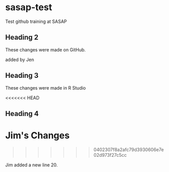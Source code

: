 # sasap-test
Test github training at SASAP

## Heading 2
These changes were made on GitHub.

added by Jen

## Heading 3

These changes were made in R Studio

<<<<<<< HEAD
## Heading 4
Jim's Changes
=======

>>>>>>> 0402307f8a2afc79d3930606e7e02d973f27c5cc

Jim added a new line 20.